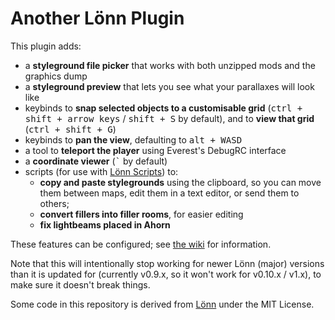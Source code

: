 # Another Lönn Plugin

This plugin adds:
- a **styleground file picker** that works with both unzipped mods and the graphics dump
- a **styleground preview** that lets you see what your parallaxes will look like
- keybinds to **snap selected objects to a customisable grid** (<kbd>ctrl + shift + arrow keys</kbd> / <kbd>shift + S</kbd> by default), and to **view that grid** (<kbd>ctrl + shift + G</kbd>)
- keybinds to **pan the view**, defaulting to <kbd>alt + </kbd><kbd>W</kbd><kbd>A</kbd><kbd>S</kbd><kbd>D</kbd>
- a tool to **teleport the player** using Everest's DebugRC interface
- a **coordinate viewer** (<kbd>`</kbd> by default)
- scripts (for use with [Lönn Scripts](https://gamebanana.com/tools/8050)) to:
  - **copy and paste stylegrounds** using the clipboard, so you can move them between maps, edit them in a text editor, or send them to others;
  - **convert fillers into filler rooms**, for easier editing
  - **fix lightbeams placed in Ahorn**

These features can be configured; see [the wiki](https://github.com/microlith57/AnotherLoennPlugin/wiki) for information.

Note that this will intentionally stop working for newer Lönn (major) versions than it is updated for (currently v0.9.x, so it won't work for v0.10.x / v1.x), to make sure it doesn't break things.

Some code in this repository is derived from [Lönn](https://github.com/CelestialCartographers/Loenn) under the MIT License.
